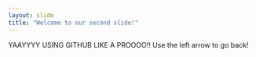 ```yaml
---
layout: slide
title: "Welcome to our second slide!"
---
```

YAAYYYY USING GITHUB LIKE A PROOOO!!
Use the left arrow to go back!
